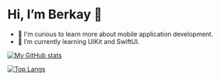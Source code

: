 # Hi, I’m Berkay 👋 

- 👀 I'm curious to learn more about mobile application development.
- 🌱 I’m currently learning UIKit and SwiftUI.

[![My GitHub stats](https://github-readme-stats.vercel.app/api?username=yosoybunal&hide=contribs,issues&theme=cobalt)](https://github.com/anuraghazra/github-readme-stats) 

[![Top Langs](https://github-readme-stats.vercel.app/api/top-langs/?username=yosoybunal&layout=compact&theme=cobalt)](https://github.com/yosoybunal/github-readme-stats)



